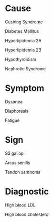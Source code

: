 # Cause

Cushing Syndrome

Diabetes Mellitus

Hyperlipidemia 2A

Hyperlipidemia 2B

Hypothyroidism

Nephrotic Syndrome

# Symptom

Dyspnea

Diaphoresis

Fatigue

# Sign

S3 gallop

Arcus senilis

Tendon xanthoma

# Diagnostic

High blood LDL

High blood cholesterol
